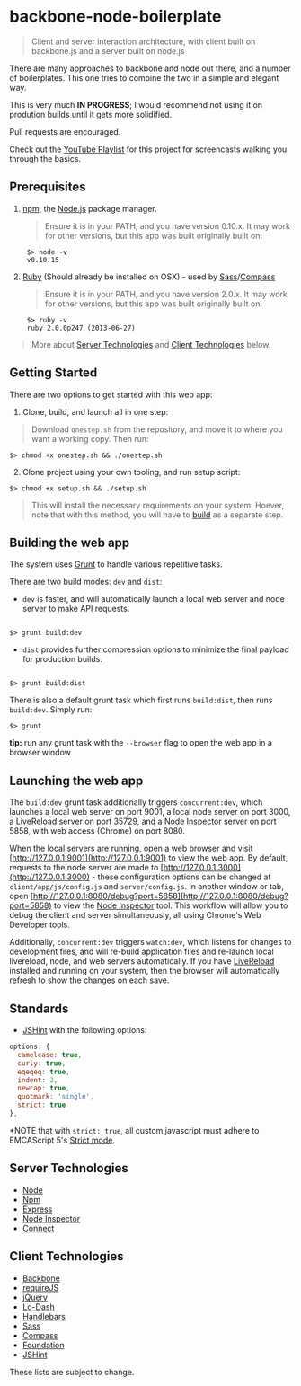 # backbone-node-boilerplate
> Client and server interaction architecture, with  client built on backbone.js and a server built on node.js

There are many approaches to backbone and node out there, and a number of boilerplates. This one tries to combine the two in a simple and elegant way.

This is very much **IN PROGRESS**; I would recommend not using it on prodution builds until it gets more solidified.

Pull requests are encouraged.

Check out the [YouTube Playlist](http://www.youtube.com/playlist?list=PLipqYIK9EFaQsNijXWjRrt2PThgDm0fd_) for this project for screencasts walking you through the basics.

## Prerequisites
1. [npm](https://npmjs.org/), the [Node.js](http://nodejs.org/) package manager.
   > Ensure it is in your PATH, and you have version 0.10.x. It may work for other versions, but this app was built originally built on:

        $> node -v
        v0.10.15

2. [Ruby](http://www.ruby-lang.org/en/) (Should already be installed on OSX) - used by [Sass](http://sass-lang.com/)/[Compass](http://compass-style.org/)
   > Ensure it is in your PATH, and you have version 2.0.x. It may work for other versions, but this app was built originally built on:

        $> ruby -v
        ruby 2.0.0p247 (2013-06-27)

> More about [Server Technologies](#server-technologies) and [Client Technologies](#client-technologies) below.

## Getting Started

There are two options to get started with this web app:

1. Clone, build, and launch all in one step:
  > Download `onestep.sh` from the repository, and move it to where you want a working copy. Then run:

  ```shell
  $> chmod +x onestep.sh && ./onestep.sh
  ```

2. Clone project using your own tooling, and run setup script:

  ```shell
  $> chmod +x setup.sh && ./setup.sh
  ```

  > This will install the necessary requirements on your system. Hoever, note that with this method, you will have to [build](#building-the-web-app) as a separate step.

## Building the web app

The system uses [Grunt](http://gruntjs.com/) to handle various repetitive tasks.

There are two build modes: `dev` and `dist`:

- `dev` is faster, and will automatically launch a local web server and node server to make API requests.

```shell

$> grunt build:dev

```

- `dist` provides further compression options to minimize the final payload for production builds.

```shell

$> grunt build:dist

```

There is also a default grunt task which first runs `build:dist`, then runs `build:dev`. Simply run:

```shell
$> grunt
```

**tip:** run any grunt task with the `--browser` flag to open the web app in a browser window

## Launching the web app

The `build:dev` grunt task additionally triggers `concurrent:dev`, which launches a local web server on port 9001, a local node server on port 3000, a [LiveReload](http://livereload.com/) server on port 35729, and a [Node Inspector](https://github.com/node-inspector/node-inspector) server on port 5858, with web access (Chrome) on port 8080.

When the local servers are running, open a web browser and visit [http://127.0.0.1:9001](http://127.0.0.1:9001) to view the web app. By default, requests to the node server are made to [http://127.0.0.1:3000](http://127.0.0.1:3000) - these configuration options can be changed at `client/app/js/config.js` and `server/config.js`. In another window or tab, open [http://127.0.0.1:8080/debug?port=5858](http://127.0.0.1:8080/debug?port=5858) to view the [Node Inspector](https://github.com/node-inspector/node-inspector) tool. This workflow will allow you to debug the client and server simultaneously, all using Chrome's Web Developer tools.

Additionally, `concurrent:dev` triggers `watch:dev`, which listens for changes to development files, and will re-build application files and re-launch local livereload, node, and web servers automatically. If you have [LiveReload](http://livereload.com/) installed and running on your system, then the browser will automatically refresh to show the changes on each save.

## Standards
- [JSHint](http://www.jshint.com/) with the following options:

```js
options: {
  camelcase: true,
  curly: true,
  eqeqeq: true,
  indent: 2,
  newcap: true,
  quotmark: 'single',
  strict: true
},
```

*NOTE that with `strict: true`, all custom javascript must adhere to EMCAScript 5's [Strict mode](https://developer.mozilla.org/en/JavaScript/Strict_mode).

## Server Technologies
- [Node](http://nodejs.org/api/)
- [Npm](https://npmjs.org/doc/)
- [Express](http://expressjs.com/api.html)
- [Node Inspector](https://github.com/node-inspector/node-inspector)
- [Connect](http://www.senchalabs.org/connect/)

## Client Technologies
- [Backbone](http://backbonejs.org/)
- [requireJS](http://requirejs.org/)
- [jQuery](http://jquery.com/)
- [Lo-Dash](http://lodash.com/)
- [Handlebars](http://handlebarsjs.com/)
- [Sass](http://sass-lang.com/)
- [Compass](http://compass-style.org/)
- [Foundation](http://foundation.zurb.com/docs/)
- [JSHint](http://www.jshint.com/)

These lists are subject to change.
